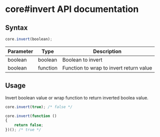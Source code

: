 # core#invert API documentation

## Syntax

``` javascript
core.invert(boolean);
```

| Parameter | Type | Description |
|--|--|--|
| boolean | boolean | Boolean to invert |
| boolean | function | Function to wrap to invert return value |

## Usage

Invert boolean value or wrap function to return inverted boolea value.

``` javascript
core.invert(true); /* false */

core.invert(function ()
{
    return false;
})(); /* true */
```
